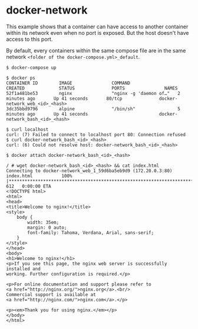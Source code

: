 # docker-network

This example shows that a container can have access to another container within its network even when no port is exposed. But the host doesn't have access to this port.

By default, every containers within the same compose file are in the same network `<folder of the docker-compose.yml>_default`.

```
$ docker-compose up
```

```
$ docker ps
CONTAINER ID        IMAGE               COMMAND                  CREATED             STATUS              PORTS               NAMES
52f1a481be53        nginx               "nginx -g 'daemon of…"   2 minutes ago       Up 41 seconds       80/tcp              docker-network_web_<id>_<hash>
3dc35bbd9796        alpine              "/bin/sh"                5 minutes ago       Up 41 seconds                           docker-network_bash_<id>_<hash>
```

```
$ curl localhost
curl: (7) Failed to connect to localhost port 80: Connection refused
$ curl docker-network_bash_<id>_<hash>
curl: (6) Could not resolve host: docker-network_bash_<id>_<hash>
```

```
$ docker attach docker-network_bash_<id>_<hash>

/ # wget docker-network_bash_<id>_<hash> && cat index.html
Connecting to docker-network_web_1_59d6ba5eb9d9 (172.20.0.3:80)
index.html           100% |***********************************************************************************************************************************************|   612   0:00:00 ETA
<!DOCTYPE html>
<html>
<head>
<title>Welcome to nginx!</title>
<style>
    body {
        width: 35em;
        margin: 0 auto;
        font-family: Tahoma, Verdana, Arial, sans-serif;
    }
</style>
</head>
<body>
<h1>Welcome to nginx!</h1>
<p>If you see this page, the nginx web server is successfully installed and
working. Further configuration is required.</p>

<p>For online documentation and support please refer to
<a href="http://nginx.org/">nginx.org</a>.<br/>
Commercial support is available at
<a href="http://nginx.com/">nginx.com</a>.</p>

<p><em>Thank you for using nginx.</em></p>
</body>
</html>
```
